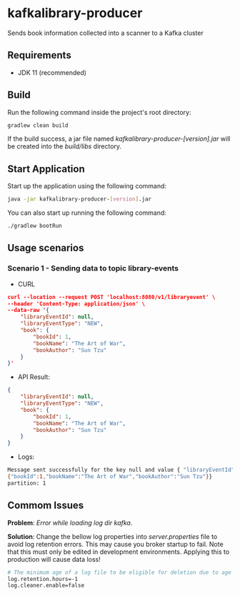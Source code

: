 # kafkalibrary-producer

Sends book information collected into a scanner to a Kafka cluster

## Requirements

- JDK 11 (recommended)

## Build

Run the following command inside the project's root directory:

```sh
gradlew clean build
```

If the build success, a jar file named *kafkalibrary-producer-[version].jar* 
will be created into the *build/libs* directory.

## Start Application

Start up the application using the following command:

```sh
java -jar kafkalibrary-producer-[version].jar
```

You can also start up running the following command:

```sh
./gradlew bootRun
```

## Usage scenarios

### Scenario 1 - Sending data to topic library-events

- CURL

```json
curl --location --request POST 'localhost:8080/v1/libraryevent' \
--header 'Content-Type: application/json' \
--data-raw '{
    "libraryEventId": null,
    "libraryEventType": "NEW",
    "book": {
        "bookId": 1,
        "bookName": "The Art of War",
        "bookAuthor": "Sun Tzu"
    }
}'
```

- API Result:

```json
{
    "libraryEventId": null,
    "libraryEventType": "NEW",
    "book": {
        "bookId": 1,
        "bookName": "The Art of War",
        "bookAuthor": "Sun Tzu"
    }
}
```

- Logs:

```sh
Message sent successfully for the key null and value { "libraryEventId": null, "libraryEventsType": "NEW",
{"bookId":1,"bookName":"The Art of War","bookAuthor":"Sun Tzu"}}
partition: 1
```

## Commom Issues

**Problem**: *Error while loading log dir kafka*.

**Solution**: Change the bellow log properties into *server.properties* file to avoid log retention errors. This may cause you
broker startup to fail. Note that this must only be edited in development environments. Applying this to production will
cause data loss!


```sh
# The minimum age of a log file to be eligible for deletion due to age
log.retention.hours=-1
log.cleaner.enable=false
```